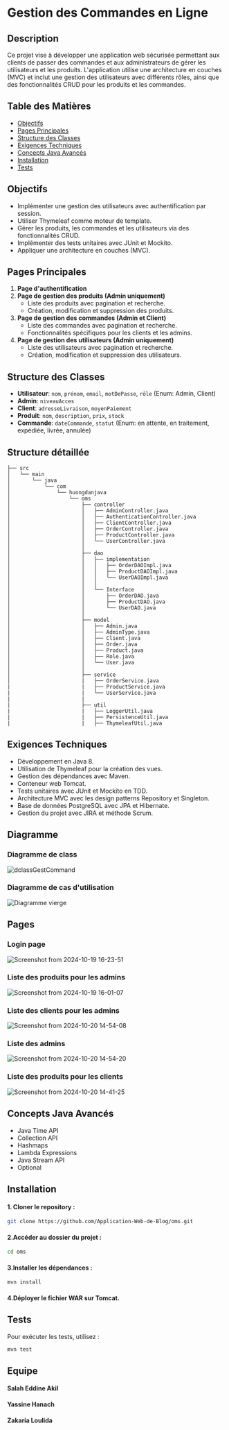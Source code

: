 # Gestion des Commandes en Ligne

## Description

Ce projet vise à développer une application web sécurisée permettant aux clients de passer des commandes et aux administrateurs de gérer les utilisateurs et les produits. L'application utilise une architecture en couches (MVC) et inclut une gestion des utilisateurs avec différents rôles, ainsi que des fonctionnalités CRUD pour les produits et les commandes.

## Table des Matières

- [Objectifs](#objectifs)
- [Pages Principales](#pages-principales)
- [Structure des Classes](#structure-des-classes)
- [Exigences Techniques](#exigences-techniques)
- [Concepts Java Avancés](#concepts-java-avancés)
- [Installation](#installation)
- [Tests](#tests)

## Objectifs

- Implémenter une gestion des utilisateurs avec authentification par session.
- Utiliser Thymeleaf comme moteur de template.
- Gérer les produits, les commandes et les utilisateurs via des fonctionnalités CRUD.
- Implémenter des tests unitaires avec JUnit et Mockito.
- Appliquer une architecture en couches (MVC).

## Pages Principales

1. **Page d'authentification**
2. **Page de gestion des produits (Admin uniquement)**
   - Liste des produits avec pagination et recherche.
   - Création, modification et suppression des produits.
3. **Page de gestion des commandes (Admin et Client)**
   - Liste des commandes avec pagination et recherche.
   - Fonctionnalités spécifiques pour les clients et les admins.
4. **Page de gestion des utilisateurs (Admin uniquement)**
   - Liste des utilisateurs avec pagination et recherche.
   - Création, modification et suppression des utilisateurs.

## Structure des Classes

- **Utilisateur**: `nom`, `prénom`, `email`, `motDePasse`, `rôle` (Enum: Admin, Client)
- **Admin**: `niveauAcces`
- **Client**: `adresseLivraison`, `moyenPaiement`
- **Produit**: `nom`, `description`, `prix`, `stock`
- **Commande**: `dateCommande`, `statut` (Enum: en attente, en traitement, expédiée, livrée, annulée)

## Structure détaillée
```
├── src
│   └── main
│       └── java
│           └── com
│               └── huongdanjava
│                   └── oms
│                       ├── controller
│                       │   ├── AdminController.java
│                       │   ├── AuthenticationController.java
│                       │   ├── ClientController.java
│                       │   ├── OrderController.java
│                       │   ├── ProductController.java
│                       │   └── UserController.java
│                       │
│                       ├── dao
│                       │   ├── implementation
│                       │   │   ├── OrderDAOImpl.java
│                       │   │   ├── ProductDAOImpl.java
│                       │   │   └── UserDAOImpl.java
│                       │   │
│                       │   └── Interface
│                       │       ├── OrderDAO.java
│                       │       ├── ProductDAO.java
│                       │       └── UserDAO.java
│                       │
│                       ├── model
│                       │   ├── Admin.java
│                       │   ├── AdminType.java
│                       │   ├── Client.java
│                       │   ├── Order.java
│                       │   ├── Product.java
│                       │   ├── Role.java
│                       │   └── User.java
│                       │
│                       ├── service
│                       |   ├── OrderService.java
|                       |   ├── ProductService.java
|                       |   └── UserService.java
|                       |
|                       ├── util
|                       |   ├── LoggerUtil.java
|                       |   ├── PersistenceUtil.java
|                       |   ├── ThymeleafUtil.java
```
## Exigences Techniques

- Développement en Java 8.
- Utilisation de Thymeleaf pour la création des vues.
- Gestion des dépendances avec Maven.
- Conteneur web Tomcat.
- Tests unitaires avec JUnit et Mockito en TDD.
- Architecture MVC avec les design patterns Repository et Singleton.
- Base de données PostgreSQL avec JPA et Hibernate.
- Gestion du projet avec JIRA et méthode Scrum.

## Diagramme 
### Diagramme de class
![dclassGestCommand](https://github.com/user-attachments/assets/1a31ab65-92ef-4ecb-b975-e2d9fd11fc27)
### Diagramme de cas d'utilisation
![Diagramme vierge](https://github.com/user-attachments/assets/95e9b7d4-cbce-4451-b195-9058759557ae)

## Pages 
### Login page
![Screenshot from 2024-10-19 16-23-51](https://github.com/user-attachments/assets/37a1f2c4-f786-4e0e-a7f2-2dcf71755996)
### Liste des produits pour les admins
![Screenshot from 2024-10-19 16-01-07](https://github.com/user-attachments/assets/35f5d0c9-c706-47b4-9674-dce408bc8205)
### Liste des clients pour les admins
![Screenshot from 2024-10-20 14-54-08](https://github.com/user-attachments/assets/27acbc27-d14d-4b97-8410-1de5847a6dba)
### Liste des admins 
![Screenshot from 2024-10-20 14-54-20](https://github.com/user-attachments/assets/0de4a0d9-55b4-40d4-a8d8-cd533cd6938d)


### Liste des produits pour les clients
![Screenshot from 2024-10-20 14-41-25](https://github.com/user-attachments/assets/1f724040-900c-486c-9d53-17e7a57830f0)


## Concepts Java Avancés

- Java Time API
- Collection API
- Hashmaps
- Lambda Expressions
- Java Stream API
- Optional

## Installation

#### 1. Cloner le repository :
   ```bash
   git clone https://github.com/Application-Web-de-Blog/oms.git
   ```
#### 2.Accéder au dossier du projet :
``` bash
cd oms
```
#### 3.Installer les dépendances :
``` bash
mvn install
```
#### 4.Déployer le fichier WAR sur Tomcat.

## Tests
Pour exécuter les tests, utilisez :

```bash
mvn test
```

## Equipe 
#### Salah Eddine Akil
#### Yassine Hanach
#### Zakaria Loulida
